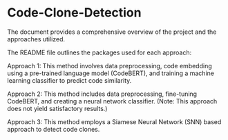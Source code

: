 ﻿# Code-Clone-Detection

The document provides a comprehensive overview of the project and the approaches utilized.

The README file outlines the packages used for each approach:

Approach 1: This method involves data preprocessing, code embedding using a pre-trained language model (CodeBERT), and training a machine learning classifier to predict code similarity.

Approach 2: This method includes data preprocessing, fine-tuning CodeBERT, and creating a neural network classifier. (Note: This approach does not yield satisfactory results.)

Approach 3: This method employs a Siamese Neural Network (SNN) based approach to detect code clones.

